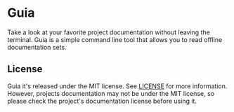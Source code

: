 # Guia

Take a look at your favorite project documentation without leaving the terminal.
Guia is a simple command line tool that allows you to read offline documentation
sets.

## License

Guia it's released under the MIT license. See [LICENSE](LICENSE) for more information.
However, projects documentation may not be under the MIT license, so please
check the project's documentation license before using it.
